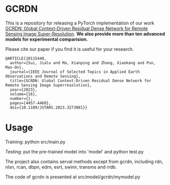 # GCRDN
This is a repository for releasing a PyTorch implementation of our work  [GCRDN: Global Context-Driven Residual Dense Network for Remote Sensing Image Super-Resolution](https://ieeexplore.ieee.org/abstract/document/10115440). **We also provide more than ten advanced models for experimental comparision.**

Please cite our paper if you find it is useful for your research.

```
@ARTICLE{10115440,
  author={Sui, Jialu and Ma, Xianping and Zhang, Xiaokang and Pun, Man-On},
  journal={IEEE Journal of Selected Topics in Applied Earth Observations and Remote Sensing}, 
  title={GCRDN: Global Context-Driven Residual Dense Network for Remote Sensing Image Superresolution}, 
  year={2023},
  volume={16},
  number={},
  pages={4457-4468},
  doi={10.1109/JSTARS.2023.3273081}}
```

#  Usage

Training: python src/main.py

Testing: put the pre-trained model into 'model' and python test.py

The project also contains serval methods except from gcrdn, including rdn, nlsn, rcan, dbpn, edrn, esrt, swinir, transms and rrdb.

The code of gcrdn is presented at src/model/gcrdn/mymodel.py

